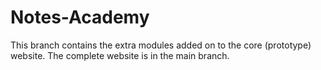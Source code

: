 # Notes-Academy
This branch contains the extra modules added on to the core (prototype) website.
The complete website is in the main branch.

